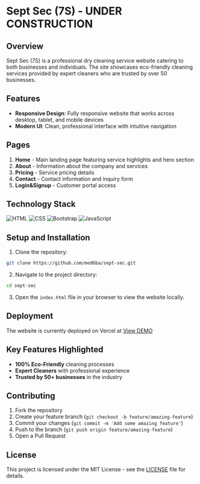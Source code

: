 # Sept Sec (7S) - UNDER CONSTRUCTION

## Overview

Sept Sec (7S) is a professional dry cleaning service website catering to both businesses and individuals. The site showcases eco-friendly cleaning services provided by expert cleaners who are trusted by over 50 businesses.

## Features

- **Responsive Design**: Fully responsive website that works across desktop, tablet, and mobile devices
- **Modern UI**: Clean, professional interface with intuitive navigation

## Pages

1. **Home** - Main landing page featuring service highlights and hero section
2. **About** - Information about the company and services
3. **Pricing** - Service pricing details
4. **Contact** - Contact information and inquiry form
5. **Login&Signup** - Customer portal access

## Technology Stack

![HTML](https://img.shields.io/badge/-HTML-orange?logo=html5&logoColor=white) ![CSS](https://img.shields.io/badge/-CSS-blue?logo=css3&logoColor=white) ![Bootstrap](https://img.shields.io/badge/-Bootstrap-purple?logo=bootstrap&logoColor=white) ![JavaScript](https://img.shields.io/badge/-JavaScript-yellow?logo=javascript&logoColor=white)

## Setup and Installation

1. Clone the repository:
```sh
git clone https://github.com/med6ba/sept-sec.git
```

2. Navigate to the project directory:
```sh
cd sept-sec
```

3. Open the `index.html` file in your browser to view the website locally.

## Deployment

The website is currently deployed on Vercel at [View DEMO](https://sept-sec.vercel.app)

## Key Features Highlighted

- **100% Eco-Friendly** cleaning processes
- **Expert Cleaners** with professional experience
- **Trusted by 50+ businesses** in the industry

## Contributing

1. Fork the repository
2. Create your feature branch (`git checkout -b feature/amazing-feature`)
3. Commit your changes (`git commit -m 'Add some amazing feature'`)
4. Push to the branch (`git push origin feature/amazing-feature`)
5. Open a Pull Request

## License

This project is licensed under the MIT License - see the <a href="https://github.com/med6ba/sept-sec/blob/main/LICENSE">LICENSE</a> file for details.
